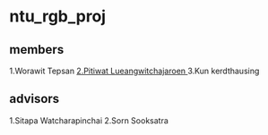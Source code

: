 # ntu_rgb_proj

## members
1.Worawit Tepsan
<a href='https://github.com/PitiwatL'> 2.Pitiwat Lueangwitchajaroen <a/>
3.Kun kerdthausing

## advisors
1.Sitapa Watcharapinchai
2.Sorn Sooksatra
